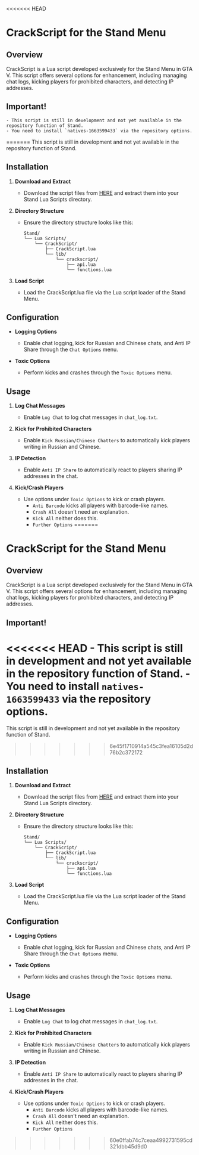 <<<<<<< HEAD
# CrackScript for the Stand Menu

## Overview

CrackScript is a Lua script developed exclusively for the Stand Menu in GTA V. This script offers several options for enhancement, including managing chat logs, kicking players for prohibited characters, and detecting IP addresses.

## Important!
	- This script is still in development and not yet available in the repository function of Stand.
	- You need to install `natives-1663599433` via the repository options.
=======
This script is still in development and not yet available in the repository function of Stand.

## Installation

1. **Download and Extract**
   - Download the script files from [HERE](https://github.com/Cracky0001/CrackScript-Stand/releases/latest) and extract them into your Stand Lua Scripts directory.

2. **Directory Structure**
   - Ensure the directory structure looks like this:
     ```
     Stand/
     └── Lua Scripts/
         └── CrackScript/
             ├── CrackScript.lua
             └── lib/
                 └── crackscript/
                     ├── api.lua
                     └── functions.lua
     ```

3. **Load Script**
   - Load the CrackScript.lua file via the Lua script loader of the Stand Menu.

## Configuration

- **Logging Options**
  - Enable chat logging, kick for Russian and Chinese chats, and Anti IP Share through the `Chat Options` menu.
  
- **Toxic Options**
  - Perform kicks and crashes through the `Toxic Options` menu.

## Usage

1. **Log Chat Messages**
   - Enable `Log Chat` to log chat messages in `chat_log.txt`.
   
2. **Kick for Prohibited Characters**
   - Enable `Kick Russian/Chinese Chatters` to automatically kick players writing in Russian and Chinese.
   
3. **IP Detection**
   - Enable `Anti IP Share` to automatically react to players sharing IP addresses in the chat.
   
4. **Kick/Crash Players**
   - Use options under `Toxic Options` to kick or crash players.
        - `Anti Barcode` kicks all players with barcode-like names.
        - `Crash All` doesn't need an explanation.
        - `Kick All` neither does this.
        - `Further Options`
=======
# CrackScript for the Stand Menu

## Overview

CrackScript is a Lua script developed exclusively for the Stand Menu in GTA V. This script offers several options for enhancement, including managing chat logs, kicking players for prohibited characters, and detecting IP addresses.

## Important!
<<<<<<< HEAD
	- This script is still in development and not yet available in the repository function of Stand.
	- You need to install `natives-1663599433` via the repository options.
=======
This script is still in development and not yet available in the repository function of Stand.

>>>>>>> 6e45f1710914a545c3fea16105d2d76b2c372172
## Installation

1. **Download and Extract**
   - Download the script files from [HERE](https://github.com/Cracky0001/CrackScript-Stand/releases/latest) and extract them into your Stand Lua Scripts directory.

2. **Directory Structure**
   - Ensure the directory structure looks like this:
     ```
     Stand/
     └── Lua Scripts/
         └── CrackScript/
             ├── CrackScript.lua
             └── lib/
                 └── crackscript/
                     ├── api.lua
                     └── functions.lua
     ```

3. **Load Script**
   - Load the CrackScript.lua file via the Lua script loader of the Stand Menu.

## Configuration

- **Logging Options**
  - Enable chat logging, kick for Russian and Chinese chats, and Anti IP Share through the `Chat Options` menu.
  
- **Toxic Options**
  - Perform kicks and crashes through the `Toxic Options` menu.

## Usage

1. **Log Chat Messages**
   - Enable `Log Chat` to log chat messages in `chat_log.txt`.
   
2. **Kick for Prohibited Characters**
   - Enable `Kick Russian/Chinese Chatters` to automatically kick players writing in Russian and Chinese.
   
3. **IP Detection**
   - Enable `Anti IP Share` to automatically react to players sharing IP addresses in the chat.
   
4. **Kick/Crash Players**
   - Use options under `Toxic Options` to kick or crash players.
        - `Anti Barcode` kicks all players with barcode-like names.
        - `Crash All` doesn't need an explanation.
        - `Kick All` neither does this.
        - `Further Options`
>>>>>>> 60e0ffab74c7ceaa4992731595cd321dbb45d9d0
